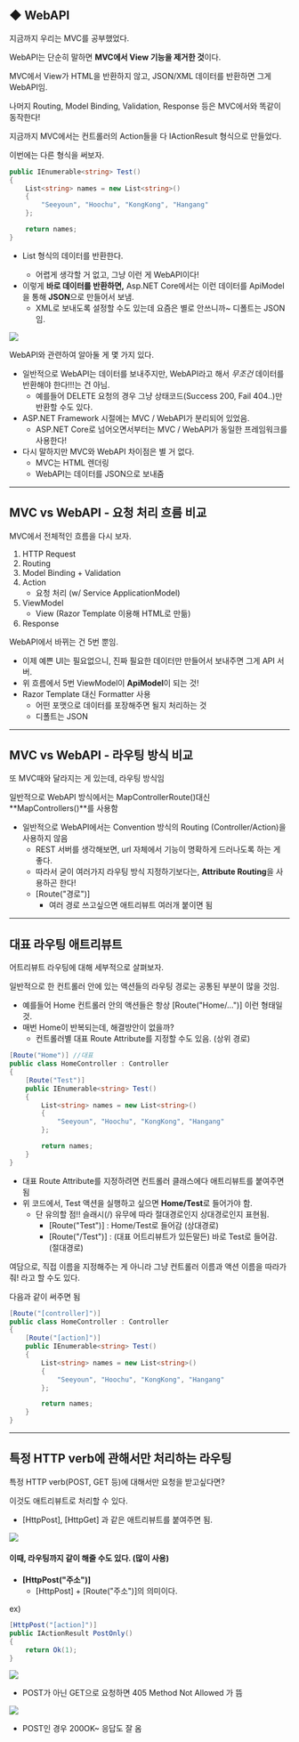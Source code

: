 ## ◆ WebAPI

지금까지 우리는 MVC를 공부했었다.

WebAPI는 단순히 말하면 **MVC에서 View 기능을 제거한 것**이다.

MVC에서 View가 HTML을 반환하지 않고, JSON/XML 데이터를 반환하면 그게 WebAPI임.

나머지 Routing, Model Binding, Validation, Response 등은 MVC에서와 똑같이 동작한다!

지금까지 MVC에서는 컨트롤러의 Action들을 다 IActionResult 형식으로 만들었다. 

이번에는 다른 형식을 써보자.

```cs
public IEnumerable<string> Test()
{
    List<string> names = new List<string>()
    {
        "Seeyoun", "Hoochu", "KongKong", "Hangang"
    };

    return names;
}
```

-   List<string> 형식의 데이터를 반환한다.
    -   어렵게 생각할 거 없고, 그냥 이런 게 WebAPI이다!
-   이렇게 **바로 데이터를 반환하면,** Asp.NET Core에서는 이런 데이터를 ApiModel을 통해 **JSON**으로 만들어서 보냄.
    -   XML로 보내도록 설정할 수도 있는데 요즘은 별로 안쓰니까~ 디폴트는 JSON임.

![](https://img1.daumcdn.net/thumb/R1280x0/?scode=mtistory2&fname=https%3A%2F%2Fblog.kakaocdn.net%2Fdn%2FURMnU%2FbtsGE50fNnk%2FPhIsSGcayNKtBMHlBAWjOk%2Fimg.png)

WebAPI와 관련하여 알아둘 게 몇 가지 있다.

-   일반적으로 WebAPI는 데이터를 보내주지만, WebAPI라고 해서 _무조건_ 데이터를 반환해야 한다!!!는 건 아님.
    -   예를들어 DELETE 요청의 경우 그냥 상태코드(Success 200, Fail 404..)만 반환할 수도 있다.
-   ASP.NET Framework 시절에는 MVC / WebAPI가 분리되어 있었음.
    -   ASP.NET Core로 넘어오면서부터는 MVC / WebAPI가 동일한 프레임워크를 사용한다!
-   다시 말하지만 MVC와 WebAPI 차이점은 별 거 없다.
    -   MVC는 HTML 렌더링
    -   WebAPI는 데이터를 JSON으로 보내줌

---

## MVC vs WebAPI - 요청 처리 흐름 비교

MVC에서 전체적인 흐름을 다시 보자. 

1.  HTTP Request
2.  Routing
3.  Model Binding + Validation
4.  Action 
    -   요청 처리 (w/ Service ApplicationModel)
5.  ViewModel
    -   View (Razor Template 이용해 HTML로 만듦)
6.  Response

WebAPI에서 바뀌는 건 5번 뿐임.

-   이제 예쁜 UI는 필요없으니, 진짜 필요한 데이터만 만들어서 보내주면 그게 API 서버.
-   위 흐름에서 5번 ViewModel이 **ApiModel**이 되는 것!
-   Razor Template 대신 Formatter 사용 
    -   어떤 포맷으로 데이터를 포장해주면 될지 처리하는 것
    -   디폴트는 JSON

---

## MVC vs WebAPI - 라우팅 방식 비교

또 MVC때와 달라지는 게 있는데, 라우팅 방식임

일반적으로 WebAPI 방식에서는 MapControllerRoute()대신 **MapControllers()**를 사용함

-   일반적으로 WebAPI에서는 Convention 방식의 Routing (Controller/Action)을 사용하지 않음
    -   REST 서버를 생각해보면, url 자체에서 기능이 명확하게 드러나도록 하는 게 좋다.
    -   따라서 굳이 여러가지 라우팅 방식 지정하기보다는, **Attribute Routing**을 사용하곤 한다!
    -   \[Route("경로")\]
        -   여러 경로 쓰고싶으면 애트리뷰트 여러개 붙이면 됨

---

## 대표 라우팅 애트리뷰트

어트리뷰트 라우팅에 대해 세부적으로 살펴보자.

일반적으로 한 컨트롤러 안에 있는 액션들의 라우팅 경로는 공통된 부분이 많을 것임.

-   예를들어 Home 컨트롤러 안의 액션들은 항상 \[Route("Home/...")\] 이런 형태일 것.
-   매번 Home이 반복되는데, 해결방안이 없을까?
    -   컨트롤러별 대표 Route Attribute를 지정할 수도 있음. (상위 경로)

```cs
[Route("Home")]	//대표
public class HomeController : Controller
{
    [Route("Test")]
    public IEnumerable<string> Test()
    {
        List<string> names = new List<string>()
        {
            "Seeyoun", "Hoochu", "KongKong", "Hangang"
        };

        return names;
    }
}
```

-   대표 Route Attribute를 지정하려면 컨트롤러 클래스에다 애트리뷰트를 붙여주면 됨
-   위 코드에서, Test 액션을 실행하고 싶으면 **Home/Test**로 들어가야 함.
    -   단 유의할 점!! 슬래시(/) 유무에 따라 절대경로인지 상대경로인지 표현됨.
        -   \[Route("Test")\] : Home/Test로 들어감 (상대경로)
        -   \[Route("/Test")\] : (대표 어트리뷰트가 있든말든) 바로 Test로 들어감.  (절대경로)

여담으로, 직접 이름을 지정해주는 게 아니라 그냥 컨트롤러 이름과 액션 이름을 따라가줘! 라고 할 수도 있다.

다음과 같이 써주면 됨

```cs
[Route("[controller]")]
public class HomeController : Controller
{
    [Route("[action]")]
    public IEnumerable<string> Test()
    {
        List<string> names = new List<string>()
        {
            "Seeyoun", "Hoochu", "KongKong", "Hangang"
        };

        return names;
    }
}
```

---

## 특정 HTTP verb에 관해서만 처리하는 라우팅

특정 HTTP verb(POST, GET 등)에 대해서만 요청을 받고싶다면?

이것도 애트리뷰트로 처리할 수 있다.

-   \[HttpPost\], \[HttpGet\] 과 같은 애트리뷰트를 붙여주면 됨.

![](https://img1.daumcdn.net/thumb/R1280x0/?scode=mtistory2&fname=https%3A%2F%2Fblog.kakaocdn.net%2Fdn%2Fb5dCXl%2FbtsGB0F6Tnf%2FlxWogP5Y10uOmfTqobNSn1%2Fimg.png)

#### 이때, 라우팅까지 같이 해줄 수도 있다. (많이 사용)

-   **\[HttpPost("주소")\]** 
    -   \[HttpPost\] + \[Route("주소")\]의 의미이다.

ex)

```cs
[HttpPost("[action]")]
public IActionResult PostOnly()
{
    return Ok(1);
}
```

![](https://img1.daumcdn.net/thumb/R1280x0/?scode=mtistory2&fname=https%3A%2F%2Fblog.kakaocdn.net%2Fdn%2FcDvU9R%2FbtsGB9W8HsR%2Ft4QgpKy2h3XTWaNJX4XWDk%2Fimg.png)

-   POST가 아닌 GET으로 요청하면 405 Method Not Allowed 가 뜸

![](https://img1.daumcdn.net/thumb/R1280x0/?scode=mtistory2&fname=https%3A%2F%2Fblog.kakaocdn.net%2Fdn%2FnhHuk%2FbtsGFiE5Dzu%2F8P37d9rb981TkPv2I3tmTK%2Fimg.png)

-   POST인 경우 200OK~ 응답도 잘 옴